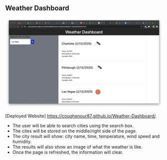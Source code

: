 ## Weather Dashboard

![Photo of finished Product](Assets/images/fin.png)

[Deployed Website] https://coughenour87.github.io/Weather-Dashboard/.

* The user will be able to search cities using the search box.
* The cites will be stored on the middle/right side of the page.
* The city result will show: city name, time, temperature, wind speed and humidity.
* The results will also show an image of what the weather is like.
* Once the page is refreshed, the information will clear.